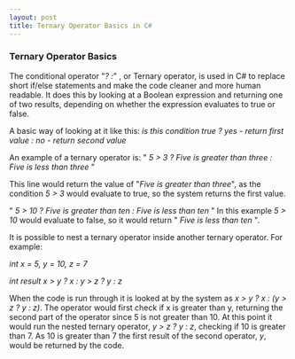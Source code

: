 ```yaml
---
layout: post
title: Ternary Operator Basics in C#
---
```


### Ternary Operator Basics

 The conditional operator "_? :_" , or Ternary operator, is used in C# to replace short if/else statements and make the code cleaner and more human readable.  It does this by looking at a Boolean expression and returning one of two results, depending on whether the expression evaluates to true or false.

 A basic way of looking at it like this:
 _is this condition true ? yes - return first value : no - return second value_
 
 An example of a ternary operator is:
" _5 > 3 ? Five is greater than three : Five is less than three_ "

This line would return the value of "_Five is greater than three_", as the condition _5 > 3_ would evaluate to true, so the system returns the first value.


" _5 > 10 ? Five is greater than ten : Five is less than ten_ "
In this example _5 > 10_ would evaluate to false, so it would return " _Five is less than ten_ ".



It is possible to nest a ternary operator inside another ternary operator.  For example:

_int x = 5, y = 10, z = 7_

_int result x > y ? x : y > z ? y : z_

When the code is run through it is looked at by the system as _x > y ? x : (y > z ? y : z)_.
The operator would first check if x is greater than y, returning the second part of the operator since 5 is not greater than 10. At this point it would run the nested ternary operator,  _y > z ? y : z_, checking if 10 is greater than 7.  As 10 is greater than 7 the first result of the second operator, _y_, would be returned by the code.
